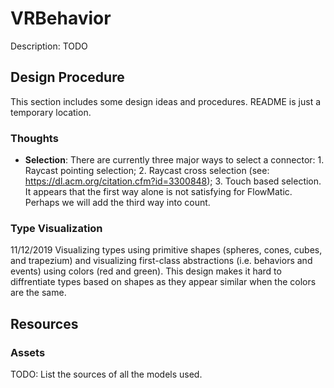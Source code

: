 # VRBehavior
Description: TODO

## Design Procedure
This section includes some design ideas and procedures. README is just a temporary location.

### Thoughts
- **Selection**: There are currently three major ways to select a connector: 1. Raycast pointing selection; 2. Raycast cross selection (see: https://dl.acm.org/citation.cfm?id=3300848); 3. Touch based selection. 
It appears that the first way alone is not satisfying for FlowMatic. Perhaps we will add the third way into count.

### Type Visualization
11/12/2019 Visualizing types using primitive shapes (spheres, cones, cubes, and trapezium) and visualizing first-class abstractions (i.e. behaviors and events) using colors (red and green). This design makes it hard to diffrentiate types based on shapes as they appear similar when the colors are the same. 

## Resources
### Assets
  TODO: List the sources of all the models used.
